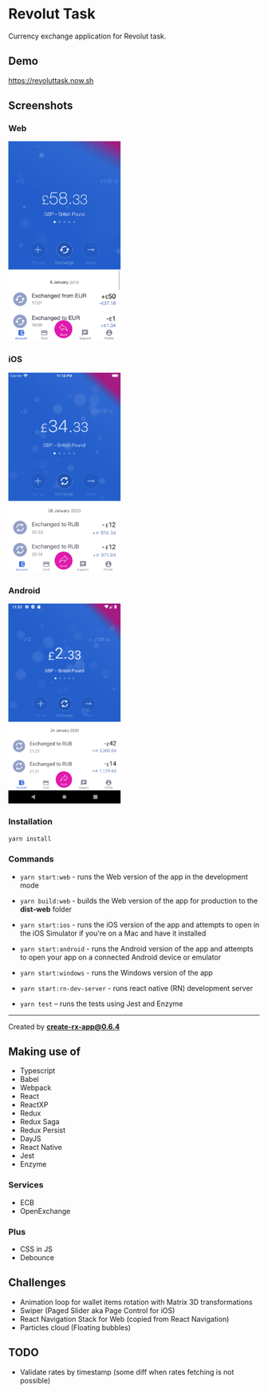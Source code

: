 # Revolut Task

Currency exchange application for Revolut task.

## Demo

https://revoluttask.now.sh

## Screenshots

### Web

<img src="screenshots/revoluttask.now.sh_account_walletId_1_iPhone_6_7_8_.png" height="400" alt="Google Chrome Screenshot" title="Google Chrome in Simulator mode"/>

### iOS

<img src="screenshots/Simulator_Screen_Shot_-_iPhone_8_-_2020-01-28_at_23.14.23.png" height="400" alt="iOS Simulator Screenshot" title="iOS iPhone 8 Simulator"/>

### Android

<img src="screenshots/Screenshot_1580244836.png" height="400" alt="Android Emulator Screenshot" title="Android Pixel 2 Emulator"/>

### Installation

```shell
yarn install
```

### Commands

- `yarn start:web` - runs the Web version of the app in the development mode
- `yarn build:web` - builds the Web version of the app for production to the **dist-web** folder
- `yarn start:ios` - runs the iOS version of the app and attempts to open in the iOS Simulator if you're on a Mac and have it installed
- `yarn start:android` - runs the Android version of the app and attempts to open your app on a connected Android device or emulator
- `yarn start:windows` - runs the Windows version of the app
- `yarn start:rn-dev-server` - runs react native (RN) development server

- `yarn test` – runs the tests using Jest and Enzyme

---

Created by **create-rx-app@0.6.4**

## Making use of

- Typescript
- Babel
- Webpack
- React
- ReactXP
- Redux
- Redux Saga
- Redux Persist
- DayJS
- React Native
- Jest
- Enzyme

### Services

- ECB
- OpenExchange

### Plus

- CSS in JS
- Debounce

## Challenges

- Animation loop for wallet items rotation with Matrix 3D transformations
- Swiper (Paged Slider aka Page Control for iOS)
- React Navigation Stack for Web (copied from React Navigation)
- Particles cloud (Floating bubbles)

## TODO

- Validate rates by timestamp (some diff when rates fetching is not possible)

